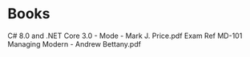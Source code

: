 # Books
C# 8.0 and .NET Core 3.0 - Mode - Mark J. Price.pdf
Exam Ref MD-101 Managing Modern - Andrew Bettany.pdf
